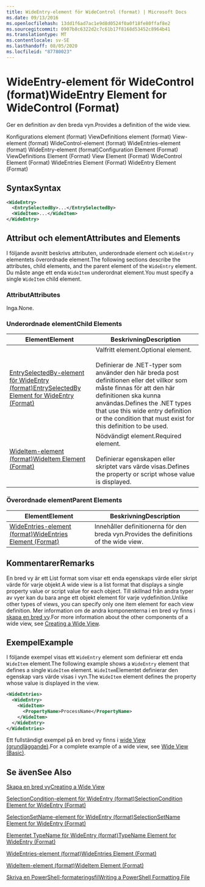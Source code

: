 ```yaml
---
title: WideEntry-element för WideControl (format) | Microsoft Docs
ms.date: 09/13/2016
ms.openlocfilehash: 13dd1f6ad7ac1e9d8d0524f0a0f18fe80ffaf8e2
ms.sourcegitcommit: 0907b8c6322d2c7c61b17f8168d53452c8964b41
ms.translationtype: MT
ms.contentlocale: sv-SE
ms.lasthandoff: 08/05/2020
ms.locfileid: "87780023"
---
```

# <a name="wideentry-element-for-widecontrol-format"></a><span data-ttu-id="1a7b3-102">WideEntry-element för WideControl (format)</span><span class="sxs-lookup"><span data-stu-id="1a7b3-102">WideEntry Element for WideControl (Format)</span></span>

<span data-ttu-id="1a7b3-103">Ger en definition av den breda vyn.</span><span class="sxs-lookup"><span data-stu-id="1a7b3-103">Provides a definition of the wide view.</span></span>

<span data-ttu-id="1a7b3-104">Konfigurations element (format) ViewDefinitions element (format) View-element (format) WideControl-element (format) WideEntries-element (format) WideEntry-element (format)</span><span class="sxs-lookup"><span data-stu-id="1a7b3-104">Configuration Element (Format) ViewDefinitions Element (Format) View Element (Format) WideControl Element (Format) WideEntries Element (Format) WideEntry Element (Format)</span></span>

## <a name="syntax"></a><span data-ttu-id="1a7b3-105">Syntax</span><span class="sxs-lookup"><span data-stu-id="1a7b3-105">Syntax</span></span>

```xml
<WideEntry>
  <EntrySelectedBy>...</EntrySelectedBy>
  <WideItem>...</WideItem>
</WideEntry>
```

## <a name="attributes-and-elements"></a><span data-ttu-id="1a7b3-106">Attribut och element</span><span class="sxs-lookup"><span data-stu-id="1a7b3-106">Attributes and Elements</span></span>

<span data-ttu-id="1a7b3-107">I följande avsnitt beskrivs attributen, underordnade element och `WideEntry` elementets överordnade element.</span><span class="sxs-lookup"><span data-stu-id="1a7b3-107">The following sections describe the attributes, child elements, and the parent element of the `WideEntry` element.</span></span> <span data-ttu-id="1a7b3-108">Du måste ange ett enda `WideItem` underordnat element.</span><span class="sxs-lookup"><span data-stu-id="1a7b3-108">You must specify a single `WideItem` child element.</span></span>

### <a name="attributes"></a><span data-ttu-id="1a7b3-109">Attribut</span><span class="sxs-lookup"><span data-stu-id="1a7b3-109">Attributes</span></span>

<span data-ttu-id="1a7b3-110">Inga.</span><span class="sxs-lookup"><span data-stu-id="1a7b3-110">None.</span></span>

### <a name="child-elements"></a><span data-ttu-id="1a7b3-111">Underordnade element</span><span class="sxs-lookup"><span data-stu-id="1a7b3-111">Child Elements</span></span>

|<span data-ttu-id="1a7b3-112">Element</span><span class="sxs-lookup"><span data-stu-id="1a7b3-112">Element</span></span>|<span data-ttu-id="1a7b3-113">Beskrivning</span><span class="sxs-lookup"><span data-stu-id="1a7b3-113">Description</span></span>|
|-------------|-----------------|
|[<span data-ttu-id="1a7b3-114">EntrySelectedBy-element för WideEntry (format)</span><span class="sxs-lookup"><span data-stu-id="1a7b3-114">EntrySelectedBy Element for WideEntry (Format)</span></span>](./entryselectedby-element-for-wideentry-format.md)|<span data-ttu-id="1a7b3-115">Valfritt element.</span><span class="sxs-lookup"><span data-stu-id="1a7b3-115">Optional element.</span></span><br /><br /> <span data-ttu-id="1a7b3-116">Definierar de .NET-typer som använder den här breda post definitionen eller det villkor som måste finnas för att den här definitionen ska kunna användas.</span><span class="sxs-lookup"><span data-stu-id="1a7b3-116">Defines the .NET types that use this wide entry definition or the condition that must exist for this definition to be used.</span></span>|
|[<span data-ttu-id="1a7b3-117">WideItem-element (format)</span><span class="sxs-lookup"><span data-stu-id="1a7b3-117">WideItem Element (Format)</span></span>](./wideitem-element-for-widecontrol-format.md)|<span data-ttu-id="1a7b3-118">Nödvändigt element.</span><span class="sxs-lookup"><span data-stu-id="1a7b3-118">Required element.</span></span><br /><br /> <span data-ttu-id="1a7b3-119">Definierar egenskapen eller skriptet vars värde visas.</span><span class="sxs-lookup"><span data-stu-id="1a7b3-119">Defines the property or script whose value is displayed.</span></span>|

### <a name="parent-elements"></a><span data-ttu-id="1a7b3-120">Överordnade element</span><span class="sxs-lookup"><span data-stu-id="1a7b3-120">Parent Elements</span></span>

|<span data-ttu-id="1a7b3-121">Element</span><span class="sxs-lookup"><span data-stu-id="1a7b3-121">Element</span></span>|<span data-ttu-id="1a7b3-122">Beskrivning</span><span class="sxs-lookup"><span data-stu-id="1a7b3-122">Description</span></span>|
|-------------|-----------------|
|[<span data-ttu-id="1a7b3-123">WideEntries-element (format)</span><span class="sxs-lookup"><span data-stu-id="1a7b3-123">WideEntries Element (Format)</span></span>](./wideentries-element-for-widecontrol-format.md)|<span data-ttu-id="1a7b3-124">Innehåller definitionerna för den breda vyn.</span><span class="sxs-lookup"><span data-stu-id="1a7b3-124">Provides the definitions of the wide view.</span></span>|

## <a name="remarks"></a><span data-ttu-id="1a7b3-125">Kommentarer</span><span class="sxs-lookup"><span data-stu-id="1a7b3-125">Remarks</span></span>

<span data-ttu-id="1a7b3-126">En bred vy är ett List format som visar ett enda egenskaps värde eller skript värde för varje objekt.</span><span class="sxs-lookup"><span data-stu-id="1a7b3-126">A wide view is a list format that displays a single property value or script value for each object.</span></span> <span data-ttu-id="1a7b3-127">Till skillnad från andra typer av vyer kan du bara ange ett objekt element för varje vydefinition.</span><span class="sxs-lookup"><span data-stu-id="1a7b3-127">Unlike other types of views, you can specify only one item element for each view definition.</span></span> <span data-ttu-id="1a7b3-128">Mer information om de andra komponenterna i en bred vy finns i [skapa en bred vy](./creating-a-wide-view.md).</span><span class="sxs-lookup"><span data-stu-id="1a7b3-128">For more information about the other components of a wide view, see [Creating a Wide View](./creating-a-wide-view.md).</span></span>

## <a name="example"></a><span data-ttu-id="1a7b3-129">Exempel</span><span class="sxs-lookup"><span data-stu-id="1a7b3-129">Example</span></span>

<span data-ttu-id="1a7b3-130">I följande exempel visas ett `WideEntry` element som definierar ett enda `WideItem` element.</span><span class="sxs-lookup"><span data-stu-id="1a7b3-130">The following example shows a `WideEntry` element that defines a single `WideItem` element.</span></span> <span data-ttu-id="1a7b3-131">`WideItem`Elementet definierar den egenskap vars värde visas i vyn.</span><span class="sxs-lookup"><span data-stu-id="1a7b3-131">The `WideItem` element defines the property whose value is displayed in the view.</span></span>

```xml
<WideEntries>
  <WideEntry>
    <WideItem>
      <PropertyName>ProcessName</PropertyName>
    </WideItem>
  </WideEntry>
</WideEntries>

```

<span data-ttu-id="1a7b3-132">Ett fullständigt exempel på en bred vy finns i [wide View (grundläggande)](./wide-view-basic.md).</span><span class="sxs-lookup"><span data-stu-id="1a7b3-132">For a complete example of a wide view, see [Wide View (Basic)](./wide-view-basic.md).</span></span>

## <a name="see-also"></a><span data-ttu-id="1a7b3-133">Se även</span><span class="sxs-lookup"><span data-stu-id="1a7b3-133">See Also</span></span>

[<span data-ttu-id="1a7b3-134">Skapa en bred vy</span><span class="sxs-lookup"><span data-stu-id="1a7b3-134">Creating a Wide View</span></span>](./creating-a-wide-view.md)

[<span data-ttu-id="1a7b3-135">SelectionCondition-element för WideEntry (format)</span><span class="sxs-lookup"><span data-stu-id="1a7b3-135">SelectionCondition Element for WideEntry (Format)</span></span>](./selectioncondition-element-for-entryselectedby-for-widecontrol-format.md)

[<span data-ttu-id="1a7b3-136">SelectionSetName-element för WideEntry (format)</span><span class="sxs-lookup"><span data-stu-id="1a7b3-136">SelectionSetName Element for WideEntry (Format)</span></span>](./selectionsetname-element-for-entryselectedby-for-widecontrol-format.md)

[<span data-ttu-id="1a7b3-137">Elementet TypeName för WideEntry (format)</span><span class="sxs-lookup"><span data-stu-id="1a7b3-137">TypeName Element for WideEntry (Format)</span></span>](./typename-element-for-entryselectedby-for-wideentry-format.md)

[<span data-ttu-id="1a7b3-138">WideEntries-element (format)</span><span class="sxs-lookup"><span data-stu-id="1a7b3-138">WideEntries Element (Format)</span></span>](./wideentries-element-for-widecontrol-format.md)

[<span data-ttu-id="1a7b3-139">WideItem-element (format)</span><span class="sxs-lookup"><span data-stu-id="1a7b3-139">WideItem Element (Format)</span></span>](./wideitem-element-for-widecontrol-format.md)

[<span data-ttu-id="1a7b3-140">Skriva en PowerShell-formateringsfil</span><span class="sxs-lookup"><span data-stu-id="1a7b3-140">Writing a PowerShell Formatting File</span></span>](./writing-a-powershell-formatting-file.md)
